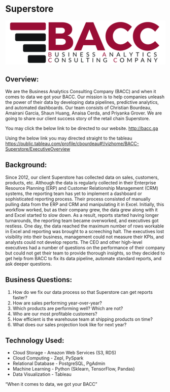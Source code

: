 # Superstore
<img src="Images/BACC Logo.png" class="center vizualization"  alt="BACC Logo">



## Overview:
We are the Business Analytics Consulting Company (BACC) and when it comes to data we got your BACC. 
Our mission is to help companies unleash the power of their data by developing data pipelines, predictive 
analytics, and automated dashboards. Our team consists of Christian Bourdeau, Amairani Garcia, Shaun Huang, Anaisa Cerda, and Priyanka Grover. We are going to share our client success story of the retail chain Superstore.

You may click the below link to be directed to our website.
http://bacc.ga

Using the below link you may directed straight to the tableau
https://public.tableau.com/profile/cbourdeau#!/vizhome/BACC-Superstore/ExecutiveOverview

## Background:
Since 2012, our client Superstore has collected data on sales, customers, products, etc. Although the data is regularly collected in their Enterprise Resource Planning (ERP) and Customer Relationship Management (CRM) systems, the reporting team has yet to implement a dashboard or sophisticated reporting process. Their process consisted of manually pulling data from the ERP and CRM and manipulating it in Excel. Initially, this workflow worked, but as their company grew, the data grew along with it and Excel started to slow down. As a result, reports started having longer turnarounds, the reporting team became overworked, and executives got restless. 
One day, the data reached the maximum number of rows workable in Excel and reporting was brought to a screeching halt. The executives lost visibility into their business, management could not measure their KPIs, and analysts could not develop reports. The CEO and other high-level executives had a number of questions on the performance of their company but could not get their team to provide thorough insights, so they decided to get help from BACC to fix its data pipeline, automate standard reports, and ask deeper questions.
            
## Business Questions:
1. How do we fix our data process so that Superstore can get reports faster?
2. How are sales performing year-over-year?
3. Which products are performing well? Which are not?
4. Who are our most profitable customers?
5. How efficient is the warehouse team at shipping products on time?
6. What does our sales projection look like for next year?

## Technology Used:
- Cloud Storage - Amazon Web Services (S3, RDS)
- Cloud Computing - Zepl, PySpark
- Relational Database - PostgreSQL, PgAdmin
- Machine Learning - Python (Sklearn, TensorFlow, Pandas)
- Data Visualization - Tableau 

            
“When it comes to data, we got your BACC”
       
